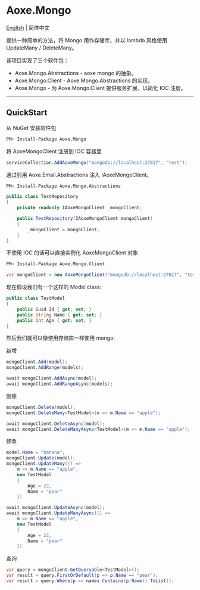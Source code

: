 # Aoxe.Mongo

[English](README.md) | 简体中文

提供一种简单的方法，将 Mongo 用作存储库，并以 lambda 风格使用 UpdateMany / DeleteMany。

该项目实现了三个软件包：

- Aoxe.Mongo.Abstractions - aoxe mongo 的抽象。
- Aoxe.Mongo.Client - Aoxe.Mongo.Abstractions 的实现。
- Aoxe.Mongo - 为 Aoxe.Mongo.Client 提供服务扩展，以简化 IOC 注册。

---

## QuickStart

从 NuGet 安装软件包

```bash
PM> Install-Package Aoxe.Mongo
```

将 AoxeMongoClient 注册到 IOC 容器里

```csharp
serviceCollection.AddAoxeMongo("mongodb://localhost:27017", "test");
```

通过引用 Aoxe.Email.Abstractions 注入 IAoxeMongoClient。

```bash
PM> Install-Package Aoxe.Mongo.Abstractions
```

```csharp
public class TestRepository
{
    private readonly IAoxeMongoClient _mongoClient;

    public TestRepository(IAoxeMongoClient mongoClient)
    {
        _mongoClient = mongoClient;
    }
}
```

不使用 IOC 的话可以直接实例化 AoxeMongoClient 对象

```bash
PM> Install-Package Aoxe.Mongo.Client
```

```csharp
var mongoClient = new AoxeMongoClient("mongodb://localhost:27017", "test");
```

现在假设我们有一个这样的 Model class:

```csharp
public class TestModel
{
    public Guid Id { get; set; }
    public string Name { get; set; }
    public int Age { get; set; }
}
```

然后我们就可以像使用存储库一样使用 mongo:

新增

```csharp
mongoClient.Add(model);
mongoClient.AddRange(models);

await mongoClient.AddAsync(model);
await mongoClient.AddRangeAsync(models);
```

删除

```csharp
mongoClient.Delete(model);
mongoClient.DeleteMany<TestModel>(m => m.Name == "apple");

await mongoClient.DeleteAsync(model);
await mongoClient.DeleteManyAsync<TestModel>(m => m.Name == "apple");
```

修改

```csharp
model.Name = "banana";
mongoClient.Update(model);
mongoClient.UpdateMany(() =>
    m => m.Name == "apple",
    new TestModel
    {
        Age = 22,
        Name = "pear"
    })

await mongoClient.UpdateAsync(model);
await mongoClient.UpdateManyAsync(() =>
    m => m.Name == "apple",
    new TestModel
    {
        Age = 22,
        Name = "pear"
    })
```

查询

```csharp
var query = mongoClient.GetQueryable<TestModel>();
var result = query.FirstOrDefault(p => p.Name == "pear");
var result = query.Where(p => names.Contains(p.Name)).ToList();
```
